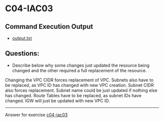 # C04-IAC03

## Command Execution Output
- [output.txt](output.txt)

## Questions:
- Describe below why some changes just updated the resource being changed and the other required a full replacement of the resource.

Changing the VPC CIDR forces replacement of VPC.
Subnets also have to be replaced, as VPC ID has changed with new VPC creation.
Subnet CIDR also forces replacement.
Subnet name could be just updated if nothing else has changed.
Route Tables have to be replaced, as subnet IDs have changed.
IGW will just be updated with new VPC ID.
    

***
Answer for exercise [c04-iac03](https://github.com/devopsacademyau/academy/blob/c41e824fb2a2c55e3a30b2371a87e3a7551b6741/classes/04class/exercises/c04-iac03/README.md)
